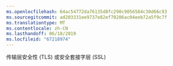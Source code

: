 ```yaml
---
ms.openlocfilehash: 64ac54772da76135d8fc290c9056584c30d66c93
ms.sourcegitcommit: ad203331ee9737e82ef70206ac04eeb72a5f9c7f
ms.translationtype: MT
ms.contentlocale: zh-CN
ms.lasthandoff: 06/18/2019
ms.locfileid: "67218974"
---
```

传输层安全性 (TLS) 或安全套接字层 (SSL)